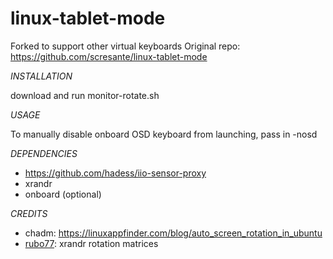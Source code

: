# linux-tablet-mode


Forked to support other virtual keyboards
Original repo: https://github.com/scresante/linux-tablet-mode

*INSTALLATION*

download and run monitor-rotate.sh

*USAGE*

To manually disable onboard OSD keyboard from launching, pass in -nosd

*DEPENDENCIES*

* https://github.com/hadess/iio-sensor-proxy
* xrandr
* onboard (optional)


*CREDITS*
* chadm: https://linuxappfinder.com/blog/auto_screen_rotation_in_ubuntu
* [rubo77](https://gist.github.com/rubo77/daa262e0229f6e398766): xrandr rotation matrices
